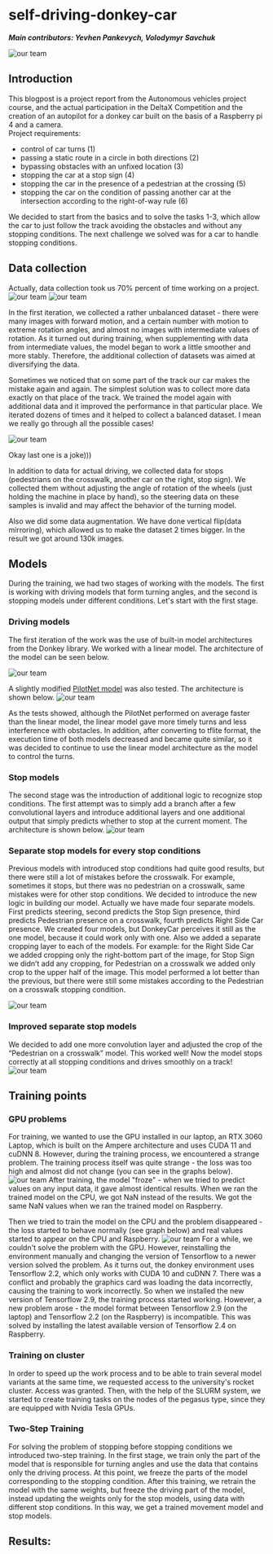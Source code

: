 # self-driving-donkey-car

_**Main contributors: Yevhen Pankevych, Volodymyr Savchuk**_

![our team](https://drive.google.com/uc?export=view&id=170FCYegT7lIhLCY9gAZ-yseLx9AwX8hh)

## Introduction 

This blogpost is a project report from the Autonomous vehicles project course, and the actual participation 
in the DeltaX Competition and the creation of an autopilot for a donkey car built on the basis of a Raspberry pi 4 and a camera.  
Project requirements:
 * control of car turns (1)
 * passing a static route in a circle in both directions (2)
 * bypassing obstacles with an unfixed location (3)
 * stopping the car at a stop sign (4)
 * stopping the car in the presence of a pedestrian at the crossing (5)
 * stopping the car on the condition of passing another car at the intersection according to the right-of-way rule (6)

We decided to start from the basics and to solve the tasks 1-3, which allow the car to just follow the 
track avoiding the obstacles and without any stopping conditions. The next challenge we solved was for a car to handle stopping conditions. 


## Data collection

Actually, data collection took us 70% percent of time working on a project. 
![our team](https://drive.google.com/uc?export=view&id=1RQce_b2NAUkD9WTauUBu81Z3jt93esJ9)
![our team](https://drive.google.com/uc?export=view&id=1FGUofPGzIjRwJP3TCuvxKI9t_wW-ZUuK)

In the first iteration, we collected a rather unbalanced dataset - there were many images with forward motion, and a certain number with motion to extreme rotation angles, and almost no images with intermediate values of rotation. As it turned out during training, when supplementing with data from intermediate values, the model began to work a little smoother and more stably. Therefore, the additional collection of datasets was aimed at diversifying the data.

Sometimes we noticed that on some part of the track our car makes the mistake again and again. The simplest solution was to collect more data exactly on that place of the track. We trained the model again with additional data and it improved the performance in that particular place. We iterated dozens of times and it helped to collect a balanced dataset. I mean we really go through all the possible cases!

![our team](https://drive.google.com/uc?export=view&id=1kPFpac_R_7DYFNtVShpWP8mfrv2yIMHa)

Okay last one is a joke)))

In addition to data for actual driving, we collected data for stops (pedestrians on the crosswalk, another car on the right, stop sign). We collected them without adjusting the angle of rotation of the wheels (just holding the machine in place by hand), so the steering data on these samples is invalid and may affect the behavior of the turning model.

Also we did some data augmentation. We have done vertical flip(data mirroring), which allowed us to make the dataset 2 times bigger. In the result we got around 130k images.

## Models

During the training, we had two stages of working with the models. 
The first is working with driving models that form turning angles, 
and the second is stopping models under different conditions. 
Let's start with the first stage.

### Driving models

The first iteration of the work was the use of built-in model architectures from the Donkey library. We worked with a linear model. The architecture of the model can be seen below.

![our team](https://drive.google.com/uc?export=view&id=1sDtR4qYvJ4_bACUYD3hufAK4r5M2o_hI)

A slightly modified [PilotNet model](https://github.com/lhzlhz/PilotNet) was also tested. The architecture is shown below.
![our team](https://drive.google.com/uc?export=view&id=1FjW0Ll2-wysLdldq7viJbHsSVT23fqmL)

As the tests showed, although the PilotNet performed on average faster than the linear model, the linear model gave more timely turns and less interference with obstacles. In addition, after converting to tflite format, the execution time of both models decreased and became quite similar, so it was decided to continue to use the linear model architecture as the model to control the turns.

### Stop models

The second stage was the introduction of additional logic to recognize stop conditions. The first attempt was to simply add a branch after a few convolutional layers and introduce additional layers and one additional output that simply predicts whether to stop at the current moment. The architecture is shown below.
![our team](https://drive.google.com/uc?export=view&id=1_J7q17I9999dRoozSq4z7W5EvA5fcSqF)

### Separate stop models for every stop conditions

Previous models with introduced stop conditions had quite good results, but there were still a lot of mistakes before the crosswalk. For example, sometimes it stops, but there was no pedestrian on a crosswalk, same mistakes were for other stop conditions. We decided to introduce the new logic in building our model. Actually we have made four separate models. First predicts steering, second predicts the Stop Sign presence, third predicts Pedestrian presence on a crosswalk, fourth predicts Right Side Car presence. We created four models, but DonkeyCar perceives it still as the one model, because it could work only with one. Also we added a separate cropping layer to each of the models. For example: for the Right Side Car we added cropping only the right-bottom part of the image, for Stop Sign we didn’t add any cropping, for Pedestrian on a crosswalk we added only crop to the upper half of the image. This model performed a lot better than the previous, but there were still some mistakes according to the Pedestrian on a crosswalk stopping condition.

![our team](https://drive.google.com/uc?export=view&id=1I-1pKCJ9ZUCGO2zQIjtubc8Pufu-miKH)

### Improved separate stop models
We decided to add one more convolution layer and adjusted the crop of the “Pedestrian on a crosswalk” model. This worked well! Now the model stops correctly at all stopping conditions and drives smoothly on a track!
![our team](https://drive.google.com/uc?export=view&id=1xqpjrsOSi8iPTB2ehCgxMnDoca77RDDK)


## Training points

### GPU problems
For training, we wanted to use the GPU installed in our laptop, an RTX 3060 Laptop, which is built on the Ampere architecture and uses CUDA 11 and cuDNN 8. However, during the training process, we encountered a strange problem. The training process itself was quite strange - the loss was too high and almost did not change (you can see in the graphs below).
![our team](https://drive.google.com/uc?export=view&id=17_ynJcmxcs-fhLSJVo9U0VDx2ll8yiV1)
After training, the model "froze" - when we tried to predict values ​​on any input data, it gave almost identical results. When we ran the trained model on the CPU, we got NaN instead of the results. We got the same NaN values when we ran the trained model on Raspberry.

Then we tried to train the model on the CPU and the problem disappeared - the loss started to behave normally (see graph below) and real values started to appear on the CPU and Raspberry.
![our team](https://drive.google.com/uc?export=view&id=1sImHECWQAtlSLLNC9qKlnP73XsL5ruS4)
For a while, we couldn't solve the problem with the GPU. However, reinstalling the environment manually and changing the version of Tensorflow to a newer version solved the problem. As it turns out, the donkey environment uses Tensorflow 2.2, which only works with CUDA 10 and cuDNN 7. There was a conflict and probably the graphics card was loading the data incorrectly, causing the training to work incorrectly. So when we installed the new version of Tensorflow 2.9, the training process started working. However, a new problem arose - the model format between Tensorflow 2.9 (on the laptop) and Tensorflow 2.2 (on the Raspberry) is incompatible. This was solved by installing the latest available version of Tensorflow 2.4 on Raspberry.

### Training on cluster 

In order to speed up the work process and to be able to train several model variants at the same time, we requested access to the university's rocket cluster.  Access was granted. Then, with the help of the SLURM system, we started to create training tasks on the nodes of the pegasus type, since they are equipped with Nvidia Tesla GPUs.

### Two-Step Training

For solving the problem of stopping before stopping conditions we introduced two-step training. In the first stage, we train only the part of the model that is responsible for turning angles and use the data that contains only the driving process. At this point, we freeze the parts of the model corresponding to the stopping condition. After this training, we retrain the model with the same weights, but freeze the driving part of the model, instead updating the weights only for the stop models, using data with different stop conditions. In this way, we get a trained movement model and stop models.

## Results:
